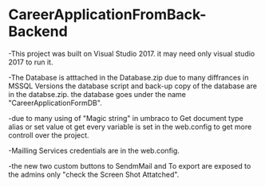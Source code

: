 # CareerApplicationFromBack-Backend
-This project was built on Visual Studio 2017. it may need only visual studio 2017 to run it. 

-The Database is atttached in the Database.zip due to many diffrances in MSSQL Versions the database script and back-up copy of the database are in the databse.zip. the database goes under the name "CareerApplicationFormDB".

-due to many using of "Magic string" in umbraco to Get document type alias or set value ot get every variable is set in the web.config
to get more controll over the project.

-Mailling Services credentials are in the web.config.

-the new two custom buttons to SendmMail and To export are exposed to the admins only "check the Screen Shot Attatched".

